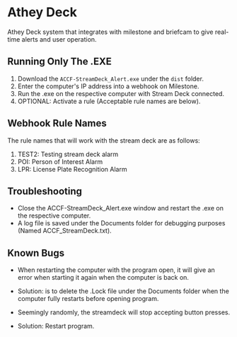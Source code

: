 # Athey Deck
Athey Deck system that integrates with milestone and briefcam to give real-time alerts and user operation.

## Running Only The .EXE
1. Download the `ACCF-StreamDeck_Alert.exe` under the `dist` folder.
2. Enter the computer's IP address into a webhook on Milestone.
3. Run the .exe on the respective computer with Stream Deck connected.
4. OPTIONAL: Activate a rule (Acceptable rule names are below).

## Webhook Rule Names
The rule names that will work with the stream deck are as follows:
1. TEST2: Testing stream deck alarm
2. POI: Person of Interest Alarm
3. LPR: License Plate Recognition Alarm

## Troubleshooting
- Close the ACCF-StreamDeck_Alert.exe window and restart the .exe on the respective computer.
- A log file is saved under the Documents folder for debugging purposes (Named ACCF_StreamDeck.txt).

## Known Bugs
- When restarting the computer with the program open, it will give an error when starting it again when the computer is back on.
* Solution: is to delete the .Lock file under the Documents folder when the computer fully restarts before opening program.
- Seemingly randomly, the streamdeck will stop accepting button presses.
* Solution: Restart program.